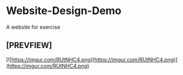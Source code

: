 # Website-Design-Demo
A website for exercise

## [PREVFIEW]
[![https://imgur.com/RUtNHC4.png](https://imgur.com/RUtNHC4.png)](https://imgur.com/RUtNHC4.png)
